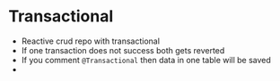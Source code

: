 # Transactional
- Reactive crud repo with transactional
- If one transaction does not success both gets reverted
- If you comment `@Transactional` then data in one table will be saved
- 
